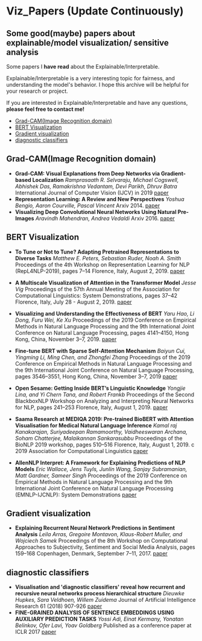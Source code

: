 # Viz_Papers (Update Continuously)

## Some good(maybe) papers about explainable/model visualization/ sensitive analysis

Some papers I **have read** about the Explainable/Interpretable.

Explainable/Interpretable is a very interesting topic for fairness, and understanding the model's behavior.
I hope this archive will be helpful for your research or project.

If you are interested in Explainable/Interpretable and have any questions, **please feel free to contact me!**

* [Grad-CAM(Image Recognition domain)](#Grad-CAM)
* [BERT Visualization](#BERT-Viz)
* [Gradient visualization](#Grad-viz)
* [diagnostic classifiers](#diag-classifiers)

<h2 id="Grad-CAM">Grad-CAM(Image Recognition domain)</h2>

* **Grad-CAM: Visual Explanations from Deep Networks via Gradient-based Localization**
*Ramprasaath R. Selvaraju, Michael Cogswell, Abhishek Das, Ramakrishna Vedantam, Devi Parikh, Dhruv Batra*
International Journal of Computer Vision (IJCV) in 2019
[paper](https://arxiv.org/abs/1610.02391)
* **Representation Learning: A Review and New Perspectives**
*Yoshua Bengio, Aaron Courville, Pascal Vincent*
Arxiv 2014.
[paper](https://arxiv.org/abs/1206.5538)
* **Visualizing Deep Convolutional Neural Networks Using Natural Pre-Images**
*Aravindh Mahendran, Andrea Vedaldi*
Arxiv 2016.
[paper](https://arxiv.org/abs/1512.02017)

<h2 id="BERT-Viz">BERT Visualization</h2>

* **To Tune or Not to Tune? Adapting Pretrained Representations to Diverse Tasks**
*Matthew E. Peters, Sebastian Ruder, Noah A. Smith*
Proceedings of the 4th Workshop on Representation Learning for NLP (RepL4NLP-2019), pages 7–14 Florence, Italy, August 2, 2019.
[paper](https://www.aclweb.org/anthology/W19-4302/)
* **A Multiscale Visualization of Attention in the Transformer Model**
*Jesse Vig*
Proceedings of the 57th Annual Meeting of the Association for Computational Linguistics: System Demonstrations, pages 37–42 Florence, Italy, July 28 - August 2, 2019.
[paper](https://www.aclweb.org/anthology/P19-3007/)
* **Visualizing and Understanding the Effectiveness of BERT**
*Yaru Hao, Li Dong, Furu Wei, Ke Xu*
Proceedings of the 2019 Conference on Empirical Methods in Natural Language Processing and the 9th International Joint Conference on Natural Language Processing, pages 4141–4150, Hong Kong, China, November 3–7, 2019.
[paper](https://www.aclweb.org/anthology/D19-1424/)
* **Fine-tune BERT with Sparse Self-Attention Mechanism**
*Baiyun Cui, Yingming Li, Ming Chen, and Zhongfei Zhang*
Proceedings of the 2019 Conference on Empirical Methods in Natural Language Processing
and the 9th International Joint Conference on Natural Language Processing, pages 3546–3551,
Hong Kong, China, November 3–7, 2019
[paper](https://www.aclweb.org/anthology/D19-1361/)

* **Open Sesame: Getting Inside BERT’s Linguistic Knowledge**
*Yongjie Lina, and Yi Chern Tana, and Robert Frankb*
Proceedings of the Second BlackboxNLP Workshop on Analyzing and Interpreting Neural Networks for NLP, pages 241–253
Florence, Italy, August 1, 2019.
[paper](https://www.aclweb.org/anthology/W19-4825/)

* **Saama Research at MEDIQA 2019: Pre-trained BioBERT with Attention Visualisation for Medical Natural Language Inference**
*Kamal raj Kanakarajan, Suriyadeepan Ramamoorthy, Vaidheeswaran Archana, Soham Chatterjee, Malaikannan Sankarasubbu*
Proceedings of the BioNLP 2019 workshop, pages 510–516 Florence, Italy, August 1, 2019. c 2019 Association for Computational Linguistics
[paper](https://www.aclweb.org/anthology/W19-5055/)

* **AllenNLP Interpret: A Framework for Explaining Predictions of NLP Models**
*Eric Wallace, Jens Tuyls, Junlin Wang, Sanjay Subramanian, Matt Gardner, Sameer Singh*
Proceedings of the 2019 Conference on Empirical Methods in Natural Language Processing and the 9th International Joint Conference on Natural Language Processing (EMNLP-IJCNLP): System Demonstrations
[paper](https://www.aclweb.org/anthology/D19-3002/)

<h2 id="Grad-viz">Gradient visualization</h2>

* **Explaining Recurrent Neural Network Predictions in Sentiment Analysis**
*Leila Arras, Gregoire Montavon, Klaus-Robert Muller, and Wojciech Samek*
Proceedings of the 8th Workshop on Computational Approaches to Subjectivity, Sentiment and Social Media Analysis, pages 159–168 Copenhagen, Denmark, September 7–11, 2017.
[paper](https://www.aclweb.org/anthology/W17-5221/)

<h2 id="diag-classifiers">diagnostic classifiers</h2>

* **Visualisation and 'diagnostic classifiers' reveal how recurrent and recursive neural networks process hierarchical structure**
*Dieuwke Hupkes, Sara Veldhoen, Willem Zuidema*
Journal of Artificial Intelligence Research 61 (2018) 907-926
[paper](https://arxiv.org/abs/1711.10203)
* **FINE-GRAINED ANALYSIS OF SENTENCE EMBEDDINGS USING AUXILIARY PREDICTION TASKS**
*Yossi Adi, Einat Kermany, Yonatan Belinkov, Ofer Lavi, Yoav Goldberg*
Published as a conference paper at ICLR 2017
[paper](https://arxiv.org/abs/1608.04207v3)
